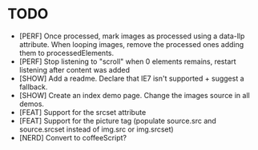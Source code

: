 TODO
====

* [PERF] Once processed, mark images as processed using a data-llp attribute. When looping images, remove the processed ones adding them to processedElements.
* [PERF] Stop listening to "scroll" when 0 elements remains, restart listening after content was added
* [SHOW] Add a readme. Declare that IE7 isn't supported + suggest a fallback.
* [SHOW] Create an index demo page. Change the images source in all demos.
* [FEAT] Support for the srcset attribute
* [FEAT] Support for the picture tag (populate source.src and source.srcset instead of img.src or img.srcset)
* [NERD] Convert to coffeeScript?